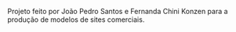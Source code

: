 Projeto feito por João Pedro Santos e Fernanda Chini Konzen para a produção de modelos de sites comerciais.